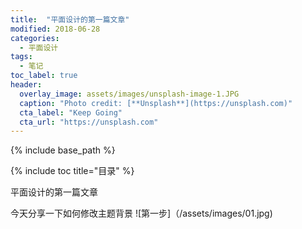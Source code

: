 ```yaml
---
title:  "平面设计的第一篇文章"
modified: 2018-06-28 
categories: 
  - 平面设计
tags:
  - 笔记
toc_label: true
header:
  overlay_image: assets/images/unsplash-image-1.JPG
  caption: "Photo credit: [**Unsplash**](https://unsplash.com)"
  cta_label: "Keep Going"
  cta_url: "https://unsplash.com"
---
```


{% include base_path %}

{% include toc title="目录" %}

平面设计的第一篇文章

今天分享一下如何修改主题背景
![第一步]（/assets/images/01.jpg)





